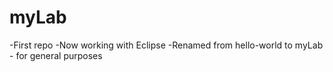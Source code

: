 # myLab
-First repo
-Now working with Eclipse
-Renamed from hello-world to myLab - for general purposes
